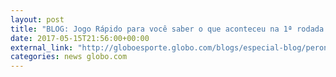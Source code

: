 ```yaml
---
layout: post
title: "BLOG: Jogo Rápido para você saber o que aconteceu na 1ª rodada do Brasileiro"
date: 2017-05-15T21:56:00+00:00
external_link: "http://globoesporte.globo.com/blogs/especial-blog/peron-na-arquibancada/post/jogo-rapido-para-voce-saber-o-que-aconteceu-na-1-rodada-do-brasileiro.html"
categories: news globo.com
---
```

